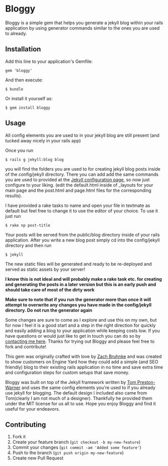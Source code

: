 # Bloggy

Bloggy is a simple gem that helps you generate a jekyll blog within your rails application by using generator commands similar to the ones you are used to already.

## Installation

Add this line to your application's Gemfile:

    gem 'bloggy'

And then execute:

    $ bundle

Or install it yourself as:

    $ gem install bloggy

## Usage

All config elements you are used to in your jekyll blog are still present (and tucked away nicely in your rails app)

Once you run 
    
    $ rails g jekyll:blog blog

you will find the folders you are used to for creating jekyll blog posts inside of the config/jekyll directory. There you can add add the same commands you are used to provided at the <a href="https://github.com/mojombo/jekyll/wiki/Configuration">Jekyll configuration page</a>, so now just configure to your liking. (edit the default.html inside of _layouts for your main page and the post.html and page.html files for the corresponding results).

I have provided a rake tasks to name and open your file in textmate as default but feel free to change it to use the editor of your choice. To use it just run

    $ rake np post-title

Your posts will be served from the public/blog directory inside of your rails application. After you write a new blog post simply cd into the config/jekyll directory and then run 

    $ jekyll

The new static files will be generated and ready to be re-deployed and served as static assets by your server!

**I know this is not ideal and will probably make a rake task etc. for creating and generating the posts in a later version but this is an early push and should take care of most of the dirty work**

**Make sure to note that if you run the generator more than once it will attempt to overwrite any changes you have made in the config/jekyll directory. Do not run the generator again**

Some changes are sure to come as I explore and use this on my own, but for now I feel it is a good start and a step in the right direction for quickly and easily adding a blog to your application while keeping costs low. If you have questions or would just like to get in touch you can do so by <a href="http://zachbruhnke.com/contact">contacting me here</a>. Thanks for trying out Bloggy and please feel free to fork and contribute!


This gem was originally crafted with love by <a href="http://zachbruhnke.com/">Zach Bruhnke</a> and was created to show customers on Engine Yard how they could add a simple (and SEO friendly) blog to their existing rails application in no time and save extra time and configuration steps for custom setups that save money.

Bloggy was built on top of the Jekyll framework written by <a href="http://tom.preston-werner.com/">Tom Preston-Warner</a> and uses the same config elements you're used to if you already use jekyll for blogging. The default design I included also came from Tom(clearly I am not much of a designer). Thankfully he provided them under the MIT license for us all to use. Hope you enjoy Bloggy and find it useful for your endeavors.

## Contributing

1. Fork it
2. Create your feature branch (`git checkout -b my-new-feature`)
3. Commit your changes (`git commit -am 'Added some feature'`)
4. Push to the branch (`git push origin my-new-feature`)
5. Create new Pull Request
